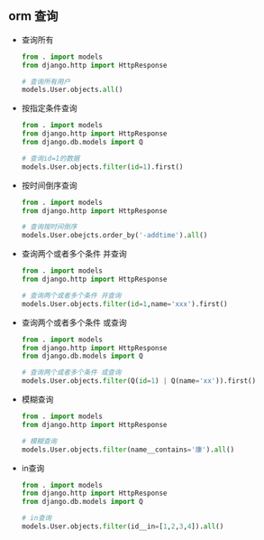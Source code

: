 ## orm 查询

- 查询所有

  ```python
  from . import models
  from django.http import HttpResponse
  
  # 查询所有用户
  models.User.objects.all()
  ```

- 按指定条件查询

  ```python
  from . import models
  from django.http import HttpResponse
  from django.db.models import Q
  
  # 查询id=1的数据
  models.User.objects.filter(id=1).first()
  ```

- 按时间倒序查询

  ```python
  from . import models
  from django.http import HttpResponse
  
  # 查询按时间倒序
  models.User.obejcts.order_by('-addtime').all()
  ```

- 查询两个或者多个条件 并查询

  ```python
  from . import models
  from django.http import HttpResponse
  
  # 查询两个或者多个条件 并查询
  models.User.objects.filter(id=1,name='xxx').first()
  ```

- 查询两个或者多个条件 或查询

  ```python
  from . import models
  from django.http import HttpResponse
  from django.db.models import Q
  
  # 查询两个或者多个条件 或查询
  models.User.objects.filter(Q(id=1) | Q(name='xx')).first()
  ```

- 模糊查询

  ```python
  from . import models
  from django.http import HttpResponse
  
  # 模糊查询
  models.User.objects.filter(name__contains='康').all()
  ```

- in查询

  ```python
  from . import models
  from django.http import HttpResponse
  from django.db.models import Q
  
  # in查询
  models.User.objects.filter(id__in=[1,2,3,4]).all()
  ```

  